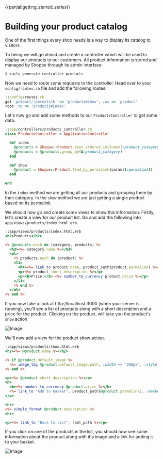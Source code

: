 {{partial:getting_started_series}}

# Building your product catalog

One of the first things every shop needs is a way to display its catalog to visitors.

To being we will go ahead and create a controller which will be used to display our
products to our customers. All product information is stored and managed by Shoppe through
its admin interface.

```bash
$ rails generate controller products
```

Now we need to route some requests to the controller. Head over to your `config/routes.rb`
file and add the following routes.

```ruby
::config/routes.rb
get 'product/:permalink' => 'products#show', :as => 'product'
root :to => 'products#index'
```

Let's now go and add some methods to our `ProductsController` to get some data.

```ruby
::app/controllers/products_controller.rb
class ProductsController < ApplicationController

  def index
    @products = Shoppe::Product.root.ordered.includes(:product_category, :variants)
    @products = @products.group_by(&:product_category)
  end
  
  def show
    @product = Shoppe::Product.find_by_permalink(params[:permalink])
  end
  
end
```

In the `index` method we are getting all our products and grouping them by their category.
In the `show` method we are just getting a single product based on its permalink.

We should now go and create some views to show this information. Firstly, let's create a
view for our product list. Go and add the following into `app/views/products/index.html.erb`.

```rhtml
::app/views/products/index.html.erb
<h2>Products</h2>

<% @products.each do |category, products| %>
  <h3><%= category.name %></h3>
  <ul>
    <% products.each do |product| %>
    <li>
      <h4><%= link_to product.name, product_path(product.permalink) %></h4>
      <p><%= product.short_description %></p>
      <p><b>Price:</b> <%= number_to_currency product.price %></p>
    </li>
    <% end %>
  </ul>
<% end %>
```

If you now take a look at http://localhost:3000 (when your server is running), you'll see a
list of products along with a short description and a price for the product. Clicking 
on the product, will take you the product's `show` action.

![Image](http://s.adamcooke.io/cZDqP.png)

We'll now add a view for the product show action.

```rhtml
::app/views/products/show.html.erb
<h2><%= @product.name %></h2>

<% if @product.default_image %>
  <%= image_tag @product.default_image.path, :width => '200px', :style => "float:right" %>
<% end %>

<p><%= @product.short_description %></p>
<p>
  <b><%= number_to_currency @product.price %></b>
  <%= link_to "Add to basket", product_path(@product.permalink), :method => :post %>
</p>

<hr>
<%= simple_format @product.description %>
<hr>

<p><%= link_to "Back to list", root_path %></p>
```

If you click on one of the products in the list, you should now see some information 
about the product along with it's image and a link for adding it to your basket.

![Image](http://s.adamcooke.io/4nfIL.png)
